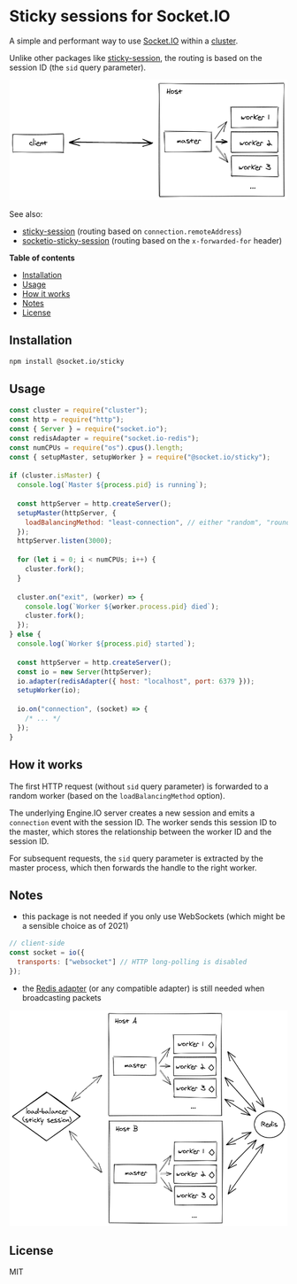 # Sticky sessions for Socket.IO

A simple and performant way to use [Socket.IO](https://socket.io/) within a [cluster](http://nodejs.org/docs/latest/api/cluster.html).

Unlike other packages like [sticky-session](https://github.com/indutny/sticky-session), the routing is based on the session ID (the `sid` query parameter).

![Cluster diagram](./assets/socket.io-cluster.png)

See also:

- [sticky-session](https://github.com/indutny/sticky-session) (routing based on `connection.remoteAddress`)
- [socketio-sticky-session](https://github.com/wzrdtales/socket-io-sticky-session) (routing based on the `x-forwarded-for` header)

**Table of contents**

- [Installation](#installation)
- [Usage](#usage)
- [How it works](#how-it-works)
- [Notes](#notes)
- [License](#license)

## Installation

```
npm install @socket.io/sticky
```

## Usage

```js
const cluster = require("cluster");
const http = require("http");
const { Server } = require("socket.io");
const redisAdapter = require("socket.io-redis");
const numCPUs = require("os").cpus().length;
const { setupMaster, setupWorker } = require("@socket.io/sticky");

if (cluster.isMaster) {
  console.log(`Master ${process.pid} is running`);

  const httpServer = http.createServer();
  setupMaster(httpServer, {
    loadBalancingMethod: "least-connection", // either "random", "round-robin" or "least-connection"
  });
  httpServer.listen(3000);

  for (let i = 0; i < numCPUs; i++) {
    cluster.fork();
  }

  cluster.on("exit", (worker) => {
    console.log(`Worker ${worker.process.pid} died`);
    cluster.fork();
  });
} else {
  console.log(`Worker ${process.pid} started`);

  const httpServer = http.createServer();
  const io = new Server(httpServer);
  io.adapter(redisAdapter({ host: "localhost", port: 6379 }));
  setupWorker(io);

  io.on("connection", (socket) => {
    /* ... */
  });
}
```

## How it works

The first HTTP request (without `sid` query parameter) is forwarded to a random worker (based on the `loadBalancingMethod` option).

The underlying Engine.IO server creates a new session and emits a `connection` event with the session ID. The worker sends this session ID to the master, which stores the relationship between the worker ID and the session ID.

For subsequent requests, the `sid` query parameter is extracted by the master process, which then forwards the handle to the right worker.

## Notes

- this package is not needed if you only use WebSockets (which might be a sensible choice as of 2021)

```js
// client-side
const socket = io({
  transports: ["websocket"] // HTTP long-polling is disabled
});
```

- the [Redis adapter](https://github.com/socketio/socket.io-redis) (or any compatible adapter) is still needed when broadcasting packets

![Cluster diagram with Redis](./assets/socket.io-cluster-redis.png)

## License

MIT
